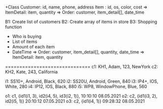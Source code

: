 +Class
Customer: id, name, phone, address
Item	: id, os, color, cost
=> ItemDetail: item, quantity
=> Order: customer, item_detail[], date_time

B1: Create list of customers
B2: Create array of items in store
B3: Shopping function
+ Who is buying
+ List of items
+ Amount of each item
+ DateTime
=> Order: customer, item_detail[], quantity, date_time
=> ItemDetail: item, quantity

==============================
c1: KH1, Adam, 123, NewYork
c2: KH2, Kate, 243, California

i1: SS10+, Android, Black, 620
i2: SS20U, Android, Green, 840
i3: IP4+, IOS, White, 280
i4: IP12, IOS, Black, 880
i5: WP8, WindowPhone, Blue, 560

o1: c1, {id1(i1, 3), id2(i4, 5), id3(i2, 1)}, 10:10:10 08.05.2021
o2: c2, {id1(i3, 2), id2(i5, 1)} 20:10:12 07.05.2021
o3: c2, {id1(i4, 1)} 09:28:32 08.05.2021



 